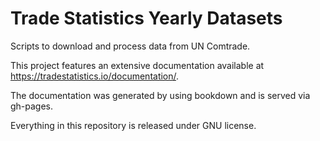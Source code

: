 Trade Statistics Yearly Datasets
================

Scripts to download and process data from UN Comtrade.

This project features an extensive documentation available at https://tradestatistics.io/documentation/.

The documentation was generated by using bookdown and is served via gh-pages.

Everything in this repository is released under GNU license.
